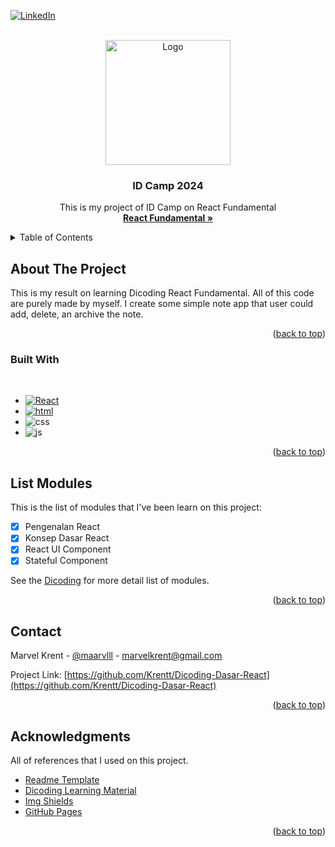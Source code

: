 <!-- Improved compatibility of back to top link: See: https://github.com/othneildrew/Best-README-Template/pull/73 -->
<a name="readme-top"></a>
<!--
*** Thanks for checking out the Best-README-Template. If you have a suggestion
*** that would make this better, please fork the repo and create a pull request
*** or simply open an issue with the tag "enhancement".
*** Don't forget to give the project a star!
*** Thanks again! Now go create something AMAZING! :D
-->

[![LinkedIn][linkedin-shield]][linkedin-url]

<!-- PROJECT LOGO -->
<br />
<div align="center">
  <a href="https://github.com/othneildrew/Best-README-Template">
    <img src="https://idcamp.ioh.co.id/images/idcamp-banner.png" alt="Logo" height="200px">
  </a>

  <h3 align="center">ID Camp 2024</h3>

  <p align="center">
    This is my project of ID Camp on React Fundamental
    <br />
    <a href="https://www.dicoding.com/academies/403"><strong>React Fundamental »</strong></a>
    <br />

  </p>
</div>



<!-- TABLE OF CONTENTS -->
<details>
  <summary>Table of Contents</summary>
  <ol>
    <li>
      <a href="#about-the-project">About The Project</a>
      <ul>
        <li><a href="#built-with">Built With</a></li>
      </ul>
    </li>
    <li><a href="#roadmap">Roadmap</a></li>
    <li><a href="#contact">Contact</a></li>
    <li><a href="#acknowledgments">Acknowledgments</a></li>
  </ol>
</details>



<!-- ABOUT THE PROJECT -->
## About The Project

This is my result on learning Dicoding React Fundamental. All of this code are purely made by myself. I create some simple note app that user could add, delete, an archive the note. 

<p align="right">(<a href="#readme-top">back to top</a>)</p>



### Built With

<br>

* [![React][React]][react]
* [![html][html]][kotlin-url]
* ![css]
* ![js]

<p align="right">(<a href="#readme-top">back to top</a>)</p>


<!-- ROADMAP -->
## List Modules
This is the list of modules that I've been learn on this project: 

- [x] Pengenalan React
- [x] Konsep Dasar React
- [x] React UI Component
- [x] Stateful Component

See the [Dicoding](https://www.dicoding.com/academies/403) for more detail list of modules.

<p align="right">(<a href="#readme-top">back to top</a>)</p>


<!-- CONTACT -->
## Contact

Marvel Krent - [@maarvlll](https://instagram.com/maarvlll) - marvelkrent@gmail.com

Project Link: [https://github.com/Krentt/Dicoding-Dasar-React](https://github.com/Krentt/Dicoding-Dasar-React)

<p align="right">(<a href="#readme-top">back to top</a>)</p>



<!-- ACKNOWLEDGMENTS -->
## Acknowledgments

All of references that I used on this project.

* [Readme Template](https://github.com/othneildrew/Best-README-Template)
* [Dicoding Learning Material](https://www.dicoding.com/academies/403)
* [Img Shields](https://shields.io)
* [GitHub Pages](https://pages.github.com)

<p align="right">(<a href="#readme-top">back to top</a>)</p>



<!-- MARKDOWN LINKS & IMAGES -->
[React]: https://img.shields.io/badge/-ReactJs-61DAFB?logo=react&logoColor=white&style=for-the-badge
[react]: https://react.dev/
[html]: https://img.shields.io/badge/HTML5-E34F26?style=for-the-badge&logo=html5&logoColor=white
[js]: https://img.shields.io/badge/JavaScript-323330?style=for-the-badge&logo=javascript&logoColor=F7DF1E
[css]: https://img.shields.io/badge/CSS-239120?&style=for-the-badge&logo=css3&logoColor=white
[kotlin-url]: https://kotlinlang.org/
[linkedin-shield]: https://img.shields.io/badge/-LinkedIn-black.svg?style=for-the-badge&logo=linkedin&colorB=555
[linkedin-url]: https://linkedin.com/in/marvelkrent